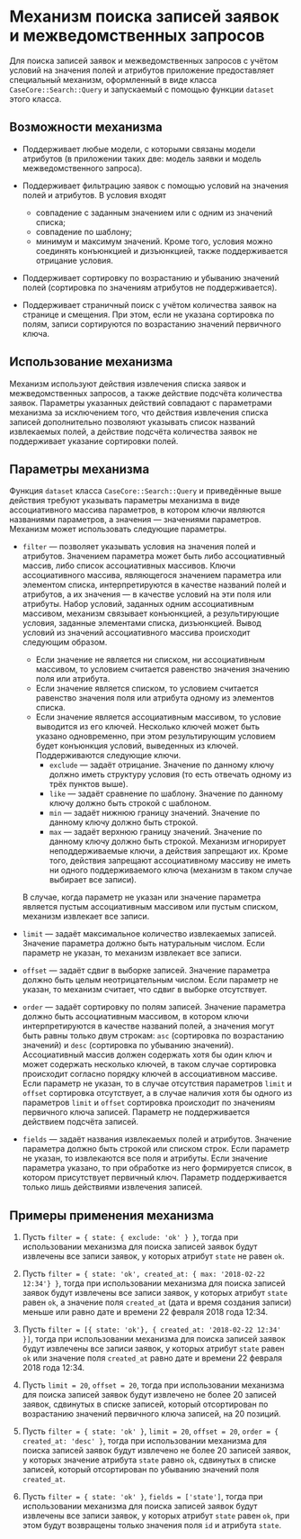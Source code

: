 # Механизм поиска записей заявок и межведомственных запросов

Для поиска записей заявок и межведомственных запросов с учётом условий на
значения полей и атрибутов приложение предоставляет специальный механизм,
оформленный в виде класса `CaseCore::Search::Query` и запускаемый с помощью
функции `dataset` этого класса.

## Возможности механизма

*   Поддерживает любые модели, с которыми связаны модели атрибутов
    (в приложении таких две: модель заявки и модель межведомственного запроса).

*   Поддерживает фильтрацию заявок с помощью условий на значения полей и
    атрибутов. В условия входят
    -   совпадение с заданным значением или с одним из значений списка;
    -   совпадение по шаблону;
    -   минимум и максимум значений.
    Кроме того, условия можно соединять конъюнкцией и дизъюнкцией, также
    поддерживается отрицание условия.

*   Поддерживает сортировку по возрастанию и убыванию значений полей
    (сортировка по значениям атрибутов не поддерживается).

*   Поддерживает страничный поиск с учётом количества заявок на странице и
    смещения. При этом, если не указана сортировка по полям, записи сортируются
    по возрастанию значений первичного ключа.

## Использование механизма

Механизм используют действия извлечения списка заявок и межведомственных
запросов, а также действие подсчёта количества заявок. Параметры указанных
действий совпадают с параметрами механизма за исключением того, что действия
извлечения списка записей дополнительно позволяют указывать список названий
извлекаемых полей, а действие подсчёта количества заявок не поддерживает
указание сортировки полей.

## Параметры механизма

Функция `dataset` класса `CaseCore::Search::Query` и приведённые выше действия
требуют указывать параметры механизма в виде ассоциативного массива параметров,
в котором ключи являются названиями параметров, а значения — значениями
параметров. Механизм может использовать следующие параметры.

*   `filter` — позволяет указывать условия на значения полей и атрибутов.
    Значением параметра может быть либо ассоциативный массив, либо список
    ассоциативных массивов. Ключи ассоциативного массива, являющегося значением
    параметра или элементом списка, интерпретируются в качестве названий полей
    и атрибутов, а их значения — в качестве условий на эти поля или атрибуты.
    Набор условий, заданных одним ассоциативным массивом, механизм связывает
    конъюнкцией, а результирующие условия, заданные элементами списка,
    дизъюнкцией. Вывод условий из значений ассоциативного массива происходит
    следующим образом.
    -   Если значение не является ни списком, ни ассоциативным массивом, то
        условием считается равенство значения значению поля или атрибута.
    -   Если значение является списком, то условием считается равенство
        значения поля или атрибута одному из элементов списка.
    -   Если значение является ассоциативным массивом, то условие выводится из
        его ключей. Несколько ключей может быть указано одновременно, при этом
        результирующим условием будет конъюнкция условий, выведенных из ключей.
        Поддерживаются следующие ключи.
        +   `exclude` — задаёт отрицание. Значение по данному ключу должно
            иметь структуру условия (то есть отвечать одному из трёх пунктов
            выше).
        +   `like` — задаёт сравнение по шаблону. Значение по данному ключу
            должно быть строкой с шаблоном.
        +   `min` — задаёт нижнюю границу значений. Значение по данному ключу
            должно быть строкой.
        +   `max` — задаёт верхнюю границу значений. Значение по данному ключу
            должно быть строкой.
        Механизм игнорирует неподдерживаемые ключи, а действия запрещают их.
        Кроме того, действия запрещают ассоциативному массиву не иметь ни
        одного поддерживаемого ключа (механизм в таком случае выбирает все
        записи).

    В случае, когда параметр не указан или значение параметра является пустым
    ассоциативным массивом или пустым списком, механизм извлекает все записи.

*   `limit` — задаёт максимальное количество извлекаемых записей. Значение
    параметра должно быть натуральным числом. Если параметр не указан, то
    механизм извлекает все записи.

*   `offset` — задаёт сдвиг в выборке записей. Значение параметра должно быть
    целым неотрицательным числом. Если параметр не указан, то механизм считает,
    что сдвиг в выборке отсутствует.

*   `order` — задаёт сортировку по полям записей. Значение параметра должно
    быть ассоциативным массивом, в котором ключи интерпретируются в качестве
    названий полей, а значения могут быть равны только двум строкам: `asc`
    (сортировка по возрастанию значений) и `desc` (сортировка по убыванию
    значений). Ассоциативный массив должен содержать хотя бы один ключ и может
    содержать несколько ключей, в таком случае сортировка происходит согласно
    порядку ключей в ассоциативном массиве. Если параметр не указан, то в
    случае отсутствия параметров `limit` и `offset` сортировка отсутствует, а в
    случае наличия хотя бы одного из параметров `limit` и `offset` сортировка
    происходит по значениям первичного ключа записей.  Параметр не
    поддерживается действием подсчёта записей.

*   `fields` — задаёт названия извлекаемых полей и атрибутов. Значение
    параметра должно быть строкой или списком строк. Если параметр не указан,
    то извлекаются все поля и атрибуты. Если значение параметра указано, то при
    обработке из него формируется список, в котором присутствует первичный
    ключ. Параметр поддерживается только лишь действиями извлечения записей.

## Примеры применения механизма

1.  Пусть `filter = { state: { exclude: 'ok' } }`, тогда при использовании
    механизма для поиска записей заявок будут извлечены все записи заявок, у
    которых атрибут `state` не равен `ok`.

2.  Пусть `filter = { state: 'ok', created_at: { max: '2018-02-22 12:34'} }`,
    тогда при использовании механизма для поиска записей заявок будут извлечены
    все записи заявок, у которых атрибут `state` равен `ok`, а значение поля
    `created_at` (дата и время создания записи) меньше или равно дате и времени
    22 февраля 2018 года 12:34.

3.  Пусть `filter = [{ state: 'ok'}, { created_at: '2018-02-22 12:34' }]`,
    тогда при использовании механизма для поиска записей заявок будут извлечены
    все записи заявок, у которых атрибут `state` равен `ok` или значение поля
    `created_at` равно дате и времени 22 февраля 2018 года 12:34.

4.  Пусть `limit = 20`, `offset = 20`, тогда при использовании механизма для
    поиска записей заявок будут извлечено не более 20 записей заявок, сдвинутых
    в списке записей, который отсортирован по возрастанию значений первичного
    ключа записей, на 20 позиций.

5.  Пусть `filter = { state: 'ok' }`, `limit = 20`, `offset = 20`,
    `order = { created_at: 'desc' }`, тогда при использовании механизма для
    поиска записей заявок будут извлечено не более 20 записей заявок, у которых
    значение атрибута `state` равно `ok`, сдвинутых в списке записей, который
    отсортирован по убыванию значений поля `created_at`.

6.  Пусть `filter = { state: 'ok' }`, `fields = ['state']`, тогда при
    использовании механизма для поиска записей заявок будут извлечены все
    записи заявок, у которых атрибут `state` равен `ok`, при этом будут
    возвращены только значения поля `id` и атрибута `state`.
